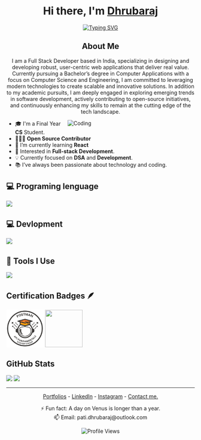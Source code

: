 <h1 align="center"> Hi there, I'm <a href="https://www.linkedin.com/in/dhrubaraj-pati/">Dhrubaraj</a> </h1>

<!-- Typing effect -->
<p align="center">
  <a href="https://git.io/typing-svg">
    <img src="https://readme-typing-svg.demolab.com?font=Fira+Code&pause=1000&center=true&vCenter=true&width=435&lines=A+Passionate+Coder;Self+learning;Python+%7C+Web+Developer;Always+Learning+New+Things" alt="Typing SVG" />
  </a>
  <h2 align="center">About Me</h2>
  <p align="center">I am a Full Stack Developer based in India, specializing in designing and developing robust, user-centric web applications that deliver real value.
Currently pursuing a Bachelor’s degree in Computer Applications with a focus on Computer Science and Engineering, I am committed to leveraging modern technologies to create scalable and innovative solutions.
In addition to my academic pursuits, I am deeply engaged in exploring emerging trends in software development, actively contributing to open-source initiatives, and continuously enhancing my skills to remain at the cutting edge of the tech landscape.</p>
</p>


<img align="right" alt="Coding" min-width="300px" max-width="200px" width="340px" src="https://user-images.githubusercontent.com/74038190/225813708-98b745f2-7d22-48cf-9150-083f1b00d6c9.gif" />


<!-- About me -->

- 🎓 I'm a Final Year **CS** Student.
- 🧑🏿‍💻 **Open Source Contributor**
- 🌱 I’m currently learning **React**
- 👀 Interested in **Full-stack Development**.
- 💡 Currently focused on **DSA** and **Development**.
- 📚 I’ve always been passionate about technology and coding.


<!-- Tech Stack -->

## 💻 Programing lenguage

<p align="left">
  <a href="https://skillicons.dev">
    <img src="https://skillicons.dev/icons?i=c,python,java,js" />
  </a>
</p>

<!-- Devlopment -->

## 💻 Devlopment

<p align="left">
  <a href="https://skillicons.dev">
    <img src="https://skillicons.dev/icons?i=html,css,tailwind,react,nodejs,typescript,bootstrap,materialui,vite,npm" />
  </a>
</p>

<!-- Tools -->

## 🔧 Tools I Use

<p align="left">
  <a href="https://skillicons.dev">
    <img src="https://skillicons.dev/icons?i=powershell,vscode,pycharm,git,github,md,linux,replit,netlify,vercel" />
  </a>
</p>

<!-- Certification Badges -->

## Certification Badges 🪶
  <a href="https://api.badgr.io/public/assertions/wr0NTzwXSZiEuORGzNlwVg?identity__email=patidhrubaraj%40gmail.com"> </a>
<img src="Assets/Postman - Postman.png" width="100px" height="100px" /> <a href="https://cdn.qwiklabs.com/4MlP8X6Zqepz7nED0fOVdlLiiDTgLW6D79lZtC4j64M%3D"> </a>
<img src="https://cdn.qwiklabs.com/4MlP8X6Zqepz7nED0fOVdlLiiDTgLW6D79lZtC4j64M%3D" width="100px" height="100px" />
</div>


<!-- GitHub Stats -->
<h2 align="left">
GitHub Stats
</h2>

<div align="left">
  <img src="https://github-readme-stats.vercel.app/api?username=codewithdhruba01&show_icons=true&theme=radical&hide_border=true&include_all_commits=true&count_private=true" height="150" />
   <img src="https://github-readme-stats.vercel.app/api/top-langs/?username=codewithdhruba01&layout=compact&theme=radical&hide_border=true&langs_count=8" height="150" />
  

---

<p align="center">
  <a href="https://codewithdhruba.netlify.app/">Portfolios</a> -
  <a href="https://www.linkedin.com/in/dhrubaraj-pati/">LinkedIn</a> - 
  <a href="https://www.instagram.com/dhrubaraj_pati/">Instagram</a> -
  <a href="https://www.linkedin.com/in/dhrubaraj-pati/">Contact me.</a> 
</p>

<p align="center">
⚡ Fun fact: A day on Venus is longer than a year. <br>
📫 Email: pati.dhrubaraj@outlook.com
</p>

<div align="center">
  
![Profile Views](https://komarev.com/ghpvc/?username=codewithdhruba01&color=blue)

